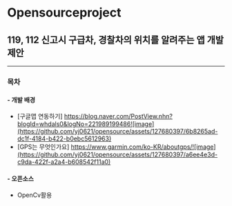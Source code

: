 # Opensourceproject
## ﻿119, 112 신고시 구급차, 경찰차의 위치를 알려주는 앱 개발 제안

---
### 목차
#### - 개발 배경
  -  [구글맵 연동하기] ﻿https://blog.naver.com/PostView.nhn?blogId=whdals0&logNo=221989199486![image](https://github.com/yj0621/opensource/assets/127680397/6b8265ad-dc1f-4184-b422-b0ebc5612963)
  -  [GPS는 무엇인가요] ﻿https://www.garmin.com/ko-KR/aboutgps/![image](https://github.com/yj0621/opensource/assets/127680397/a6ee4e3d-c9da-422f-a2a4-b608542f11a0)



#### - 오픈소스
  - OpenCv활용
